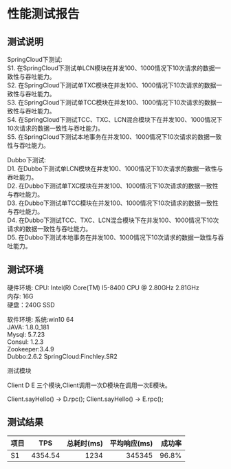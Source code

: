 # 性能测试报告

## 测试说明

SpringCloud下测试:   
S1. 在SpringCloud下测试单LCN模块在并发100、1000情况下10次请求的数据一致性与吞吐能力。   
S2. 在SpringCloud下测试单TXC模块在并发100、1000情况下10次请求的数据一致性与吞吐能力。   
S3. 在SpringCloud下测试单TCC模块在并发100、1000情况下10次请求的数据一致性与吞吐能力。   
S4. 在SpringCloud下测试TCC、TXC、LCN混合模块下在并发100、1000情况下10次请求的数据一致性与吞吐能力。   
S5. 在SpringCloud下测试本地事务在并发100、1000情况下10次请求的数据一致性与吞吐能力。   

Dubbo下测试:   
D1. 在Dubbo下测试单LCN模块在并发100、1000情况下10次请求的数据一致性与吞吐能力。   
D2. 在Dubbo下测试单TXC模块在并发100、1000情况下10次请求的数据一致性与吞吐能力。   
D3. 在Dubbo下测试单TCC模块在并发100、1000情况下10次请求的数据一致性与吞吐能力。   
D4. 在Dubbo下测试TCC、TXC、LCN混合模块下在并发100、1000情况下10次请求的数据一致性与吞吐能力。   
D5. 在Dubbo下测试本地事务在并发100、1000情况下10次请求的数据一致性与吞吐能力。   


## 测试环境

硬件环境:
CPU: Intel(R) Core(TM) I5-8400 CPU @ 2.80GHz 2.81GHz   
内存: 16G   
硬盘：240G SSD    


软件环境:
系统:win10 64   
JAVA: 1.8.0_181  
Mysql: 5.7.23   
Consul: 1.2.3   
Zookeeper:3.4.9  
Dubbo:2.6.2
SpringCloud:Finchley.SR2



测试模块

Client D E 三个模块,Client调用一次D模块在调用一次E模块。

Client.sayHello() -> D.rpc();
Client.sayHello() -> E.rpc();

## 测试结果



| 项目   |      TPS      |  总耗时(ms) |平均响应(ms) |成功率 |
|----------|:-------------:|------:|------:|------:|
| S1 |  4354.54 | 1234 | 345345 |96.8% |


